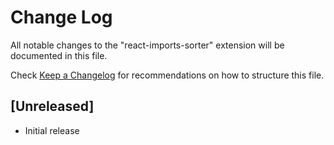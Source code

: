 # Change Log
All notable changes to the "react-imports-sorter" extension will be documented in this file.

Check [Keep a Changelog](http://keepachangelog.com/) for recommendations on how to structure this file.

## [Unreleased]
- Initial release